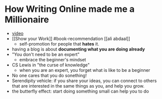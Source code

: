 # How Writing Online made me a Millionaire

- [video](https://www.youtube.com/watch?v=vyVpRiqOvt4)
- [[Show your Work]] #book-recommendation [[ali abdaal]]
  - self-promotion for people that **hates** it.
- having a blog is about **documenting what you are doing already**
- "You don't need to be an expert"
  - embrace the beginner's mindset
- CS Lewis in "the curse of knowledge"
  - when you are an expert, you forget what is like to be a beginner
- No one cares that you do sonething!
- Serendipity vehicle: if you share your ideas, you can connect to others that are interested in the same things as you, and help you grow.
- the butterfly effect: start doing something small can help you to do


